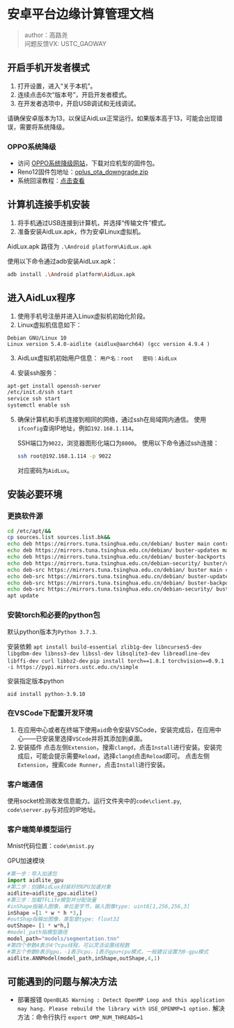 # 安卓平台边缘计算管理文档
> author：高路尧  
> 问题反馈VX: USTC_GAOWAY

## 开启手机开发者模式
1. 打开设置，进入“关于本机”。
2. 连续点击6次“版本号”，开启开发者模式。
3. 在开发者选项中，开启USB调试和无线调试。

请确保安卓版本为13，以保证AidLux正常运行。如果版本高于13，可能会出现错误，需要将系统降级。

### OPPO系统降级
- 访问 [OPPO系统降级网站](https://www.coloros.com/rom)，下载对应机型的固件包。  
- Reno12固件包地址：[oplus_ota_downgrade.zip](https://www.coloros.com/rom)  
- 系统回滚教程：[点击查看](https://onfix.cn/course/4652)

## 计算机连接手机安装
1. 将手机通过USB连接到计算机，并选择“传输文件”模式。
2. 准备安装AidLux.apk，作为安卓Linux虚拟机。

AidLux.apk 路径为 `.\Android platform\AidLux.apk`

使用以下命令通过adb安装AidLux.apk：
```bash
adb install .\Android platform\AidLux.apk
```

## 进入AidLux程序
1. 使用手机号注册并进入Linux虚拟机初始化阶段。
2. Linux虚拟机信息如下：
```
Debian GNU/Linux 10
Linux version 5.4.0-aidlite (aidlux@aarch64) (gcc version 4.9.4 )

```
3. AidLux虚拟机初始用户信息：
    `用户名：root   密码：AidLux`

4. 安装ssh服务：
```bash
apt-get install openssh-server
/etc/init.d/ssh start
service ssh start
systemctl enable ssh
```

5. 确保计算机和手机连接到相同的网络，通过ssh在局域网内通信。
    使用`ifconfig`查询IP地址，例如`192.168.1.114`。

    SSH端口为`9022`，浏览器图形化端口为`8000`。
    使用以下命令通过ssh连接：
    ```bash
    ssh root@192.168.1.114 -p 9022
    ```
    对应密码为`AidLux`。


## 安装必要环境

### 更换软件源

```bash
cd /etc/apt/&&
cp sources.list sources.list.bk&&
echo deb https://mirrors.tuna.tsinghua.edu.cn/debian/ buster main contrib non-free > sources.list&&
echo deb https://mirrors.tuna.tsinghua.edu.cn/debian/ buster-updates main contrib non-free >> sources.list&&
echo deb https://mirrors.tuna.tsinghua.edu.cn/debian/ buster-backports main contrib non-free >> sources.list&&
echo deb https://mirrors.tuna.tsinghua.edu.cn/debian-security/ buster/updates main contrib non-free >> sources.list&&
echo deb-src https://mirrors.tuna.tsinghua.edu.cn/debian/ buster main contrib non-free >> sources.list&&
echo deb-src https://mirrors.tuna.tsinghua.edu.cn/debian/ buster-updates main contrib non-free >> sources.list&&
echo deb-src https://mirrors.tuna.tsinghua.edu.cn/debian/ buster-backports main contrib non-free >> sources.list&&
echo deb-src https://mirrors.tuna.tsinghua.edu.cn/debian-security/ buster/updates main contrib non-free >> sources.list&&
apt update
```

### 安装torch和必要的python包
默认python版本为`Python 3.7.3`.

安装依赖
`apt install build-essential zlib1g-dev libncurses5-dev libgdbm-dev libnss3-dev libssl-dev libsqlite3-dev libreadline-dev libffi-dev curl libbz2-dev`
`pip install torch==1.8.1 torchvision==0.9.1 -i https://pypi.mirrors.ustc.edu.cn/simple`

安装指定版本python
```bash
aid install python-3.9.10
```

### 在VSCode下配置开发环境
1. 在应用中心或者在终端下使用`aid`命令安装VSCode，安装完成后，在应用中心——已安装里选择`VSCode`并将其添加到桌面。
2. 安装插件
    点击左侧`Extension`，搜索`clangd`，点击`Install`进行安装。安装完成后，可能会提示需要`Reload`，选择`clangd`点击`Reload`即可。
    点击左侧`Extension`，搜索`Code Runner`，点击`Install`进行安装。

### 客户端通信

使用socket检测收发信息能力。运行文件夹中的`code\client.py`, `code\server.py`与对应的IP地址。

### 客户端简单模型运行
Mnist代码位置：`code\mnist.py`

GPU加速模块

```python
#第一步：导入加速包
import aidlite_gpu
#第二步：创建AidLux封装好的GPU加速对象
aidlite=aidlite_gpu.aidlite()
#第三步：加载TFLite模型并分配张量 
#inShape指输入图像，单位是字节，输入图像type: uint8[1,256,256,3]
inShape =[1 * w * h *3,]
#outShap指输出图像，类型是type: float32
outShape= [1 * w*h,]
#model_path指模型路径
model_path="models/segmentation.tnn"
#第四个参数4表示4个cpu线程，可以灵活设置线程数
#第五个参数0表示gpu，-1表示cpu，1表示gpu+cpu模式，一般建议设置为0-gpu模式
aidlite.ANNModel(model_path,inShape,outShape,4,1)
```


## 可能遇到的问题与解决方法
- 部署报错 `OpenBLAS Warning : Detect OpenMP Loop and this application may hang. Please rebuild the library with USE_OPENMP=1 option.`
解决方法：命令行执行 `export OMP_NUM_THREADS=1`



